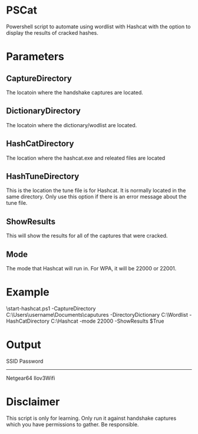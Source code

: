 # PSCat
Powershell script to automate using wordlist with Hashcat with the option to display the results of cracked hashes.

# Parameters
## CaptureDirectory
The locatoin where the handshake captures are located.

## DictionaryDirectory
The locatoin where the dictionary/wodlist are located.

## HashCatDirectory
The location where the hashcat.exe and releated files are located

## HashTuneDirectory
This is the location the tune file is for Hashcat. It is normally located in the same directory. Only use this option if there is an error message about the tune file.

## ShowResults
This will show the results for all of the captures that were cracked.

## Mode
The mode that Hashcat will run in.  For WPA, it will be 22000 or 22001.

# Example
\start-hashcat.ps1 -CaptureDirectory C:\Users\username\Documents\caputures -DirectoryDictionary C:\Wordlist -HashCatDirectory C:\Hashcat -mode 22000 -ShowResults $True

# Output

SSID      Password
----      --------
Netgear64 Ilov3Wifi

# Disclaimer
This script is only for learning. Only run it against handshake captures which you have permissions to gather. Be responsible.